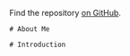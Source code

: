 Find the repository [on GitHub](https://github.com/fabe/gatsby-universal).

```
# About Me

# Introduction
```
